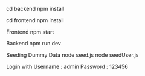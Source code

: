 cd backend
npm install

cd frontend
npm install

Frontend
npm start
<!-- Starts React app on http://localhost:3000. -->

Backend
npm run dev
<!-- Starts the server on http://localhost:5000. -->

Seeding Dummy Data
node seed.js
node seedUser.js 

Login with
Username : admin
Password : 123456 